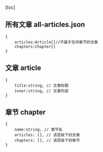 

[toc]



## 所有文章 all-articles.json

~~~
{
	articles:Article[]//不属于任何章节的文章
	chapters:Chapter[]
}
~~~



## 文章 article

~~~
{
	title:string, // 文章标题
	inner:string, // 文章内容
}
~~~

## 章节 chapter

~~~
{
	name:string, // 章节名
	articles: [], // 该层级下的文章
	chapters: [], // 该层级下的章节
}
~~~

